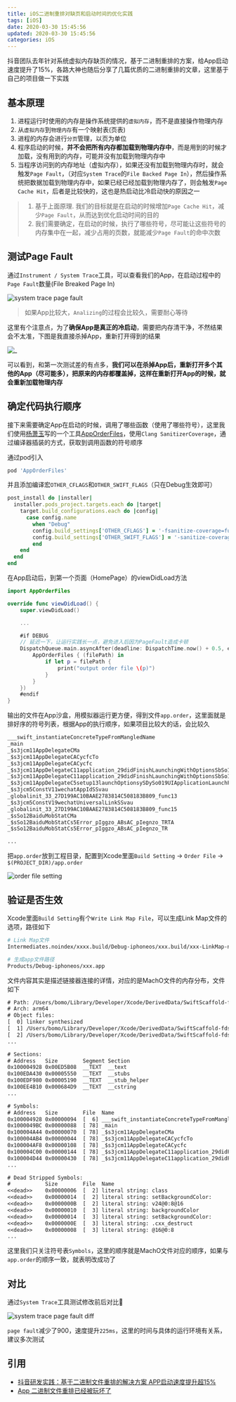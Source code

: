 ```yaml
---
title: iOS二进制重排对缺页和启动时间的优化实践
tags: [iOS]
date: 2020-03-30 15:45:56
updated: 2020-03-30 15:45:56
categories: iOS
---
```



抖音团队去年针对系统虚拟内存缺页的情况，基于二进制重排的方案，给App启动速度提升了15%，各路大神也随后分享了几篇优质的二进制重排的文章，这里基于自己的项目做一下实践

<!-- more -->

## 基本原理

1. 进程运行时使用的内存是操作系统提供的`虚拟内存`，而不是直接操作物理内存
2. 从`虚拟内存`到`物理内存`有一个映射表(页表)
3. 进程的内存会进行`分页`管理，以页为单位
4. 程序启动的时候，**并不会把所有内存都加载到物理内存中**，而是用到的时候才加载，没有用到的内存，可能并没有加载到物理内存中
5. 当程序访问到的内存地址（虚拟内存），如果还没有加载到物理内存时，就会触发`Page Fault`，（对应`System Trace`的`File Backed Page In`），然后操作系统把数据加载到物理内存中，如果已经已经加载到物理内存了，则会触发`Page Cache Hit`，后者是比较快的，这也是热启动比冷启动快的原因之一

> 1. 基于上面原理. 我们的目标就是在启动的时候增加`Page Cache Hit`，减少`Page Fault`，从而达到优化启动时间的目的
> 2. 我们需要确定，在启动的时候，执行了哪些符号，尽可能让这些符号的内存集中在一起，减少占用的页数，就能减少`Page Fault`的命中次数

## 测试Page Fault

通过`Instrument / System Trace`工具，可以查看我们的App，在启动过程中的`Page Fault`数量(File Breaked Page In)

![system trace page fault](/images/post/systemtrace-app-page-fault1.png)

> 如果App比较大，`Analizing`的过程会比较久，需要耐心等待

这里有个注意点，为了**确保App是真正的冷启动**，需要把内存清干净，不然结果会不太准，下图是我直接杀掉App，重新打开得到的结果

![_](/images/post/systemtrace-app-page-fault3.png)

可以看到，和第一次测试差的有点多，**我们可以在杀掉App后，重新打开多个其他的App（尽可能多），把原来的内存都覆盖掉，这样在重新打开App的时候，就会重新加载物理内存**

## 确定代码执行顺序

接下来需要确定App在启动的时候，调用了哪些函数（使用了哪些符号），这里我们使用[杨萧玉](http://yulingtianxia.com/)写的一个工具[AppOrderFiles](https://github.com/yulingtianxia/AppOrderFiles)，使用`Clang SanitizerCoverage`，通过编译器插装的方式，获取到调用函数的符号顺序

通过pod引入

```ruby
pod 'AppOrderFiles'
```

并且添加编译宏`OTHER_CFLAGS`和`OTHER_SWIFT_FLAGS`（只在Debug生效即可）

```ruby
post_install do |installer|
  installer.pods_project.targets.each do |target|
    target.build_configurations.each do |config|
      case config.name
        when "Debug"
        config.build_settings['OTHER_CFLAGS'] = '-fsanitize-coverage=func,trace-pc-guard'
        config.build_settings['OTHER_SWIFT_FLAGS'] = '-sanitize-coverage=func -sanitize=undefined'
        end
    end
  end
end
```

在App启动后，到第一个页面（HomePage）的viewDidLoad方法

```swift
import AppOrderFiles

override func viewDidLoad() {
    super.viewDidLoad()

    ...

    #if DEBUG
    // 延迟一下，让运行实践长一点，避免进入后因为PageFault造成卡顿
    DispatchQueue.main.asyncAfter(deadline: DispatchTime.now() + 0.5, execute: {
        AppOrderFiles { (filePath) in
            if let p = filePath {
                print("output order file \(p)")
            }
        }
    })
    #endif
}
```

输出的文件在App沙盒，用模拟器运行更方便，得到文件`app.order`，这里面就是排好序的符号列表，根据App的执行顺序，如果项目比较大的话，会比较久

```txt
___swift_instantiateConcreteTypeFromMangledName
_main
_$s3jcm11AppDelegateCMa
_$s3jcm11AppDelegateCACycfcTo
_$s3jcm11AppDelegateCACycfc
_$s3jcm11AppDelegateC11application_29didFinishLaunchingWithOptionsSbSo13UIApplicationC_SDySo0j6LaunchI3KeyaypGSgtFTo
_$s3jcm11AppDelegateC11application_29didFinishLaunchingWithOptionsSbSo13UIApplicationC_SDySo0j6LaunchI3KeyaypGSgtF
_$s3jcm11AppDelegateC5setup13launchOptionsySDySo019UIApplicationLaunchF3KeyaypGSg_tF
_$s3jcm5ConstV11wechatAppIdSSvau
_globalinit_33_27D199AC10BAAE2783814C508183B809_func13
_$s3jcm5ConstV19wechatUniversalLinkSSvau
_globalinit_33_27D199AC10BAAE2783814C508183B809_func15
_$sSo12BaiduMobStatCMa
_$sSo12BaiduMobStatCs5Error_pIggzo_ABsAC_pIegnzo_TRTA
_$sSo12BaiduMobStatCs5Error_pIggzo_ABsAC_pIegnzo_TR

...
```

把`app.order`放到工程目录，配置到Xcode里面`Build Setting` -> `Order File` -> `$(PROJECT_DIR)/app.order`

![order file setting](/images/post/order-file-setting.png)

## 验证是否生效

Xcode里面`Build Setting`有个`Write Link Map File`，可以生成Link Map文件的选项，路径如下

```sh
# Link Map文件
Intermediates.noindex/xxxx.build/Debug-iphoneos/xxx.build/xxx-LinkMap-normal-arm64.txt

# 生成app文件路径
Products/Debug-iphoneos/xxx.app
```

文件内容其实是描述链接器连接的详情，对应的是MachO文件的内存分布，文件如下

```txt
# Path: /Users/bomo/Library/Developer/Xcode/DerivedData/SwiftScaffold-fdswirgebkkdidcxcpxdffxxvxye/Build/Products/Debug-iphoneos/jcm.app/jcm
# Arch: arm64
# Object files:
[  0] linker synthesized
[  1] /Users/bomo/Library/Developer/Xcode/DerivedData/SwiftScaffold-fdswirgebkkdidcxcpxdffxxvxye/Build/Intermediates.noindex/SwiftScaffold.build/Debug-iphoneos/jcm.build/Objects-normal/arm64/JHCollectionViewFlowLayout.o
[  2] /Users/bomo/Library/Developer/Xcode/DerivedData/SwiftScaffold-fdswirgebkkdidcxcpxdffxxvxye/Build/Intermediates.noindex/SwiftScaffold.build/Debug-iphoneos/jcm.build/Objects-normal/arm64/JHCollectionReusableView.o
...

# Sections:
# Address   Size        Segment Section
0x100004928 0x00ED5B08  __TEXT  __text
0x100EDA430 0x00005550  __TEXT  __stubs
0x100EDF980 0x00005190  __TEXT  __stub_helper
0x100EE4B10 0x000684D9  __TEXT  __cstring
...

# Symbols:
# Address   Size        File  Name
0x100004928 0x00000094  [  6] ___swift_instantiateConcreteTypeFromMangledName
0x1000049BC 0x00000088  [ 78] _main
0x100004A44 0x00000070  [ 78] _$s3jcm11AppDelegateCMa
0x100004AB4 0x00000044  [ 78] _$s3jcm11AppDelegateCACycfcTo
0x100004AF8 0x00000108  [ 78] _$s3jcm11AppDelegateCACycfc
0x100004C00 0x00000144  [ 78] _$s3jcm11AppDelegateC11application_29didFinishLaunchingWithOptionsSbSo13UIApplicationC_SDySo0j6LaunchI3KeyaypGSgtFTo
0x100004D44 0x00000430  [ 78] _$s3jcm11AppDelegateC11application_29didFinishLaunchingWithOptionsSbSo13UIApplicationC_SDySo0j6LaunchI3KeyaypGSgtF
...

# Dead Stripped Symbols:
#           Size        File  Name
<<dead>>    0x00000006  [  2] literal string: class
<<dead>>    0x00000014  [  2] literal string: setBackgroundColor:
<<dead>>    0x0000000B  [  2] literal string: v24@0:8@16
<<dead>>    0x00000010  [  3] literal string: backgroundColor
<<dead>>    0x00000014  [  3] literal string: setBackgroundColor:
<<dead>>    0x0000000E  [  3] literal string: .cxx_destruct
<<dead>>    0x00000008  [  3] literal string: @16@0:8
...
```

这里我们只关注符号表`Symbols`，这里的顺序就是MachO文件对应的顺序，如果与`app.order`的顺序一致，就表明改成功了

## 对比

通过`System Trace`工具测试修改前后对比

![system trace page fault diff](/images/post/trace-page-fault-diff.png)

`page fault`减少了900，速度提升`225ms`，这里的时间与具体的运行环境有关系，建议多次测试

## 引用

* [抖音研发实践：基于二进制文件重排的解决方案 APP启动速度提升超15%](https://mp.weixin.qq.com/s?__biz=MzI1MzYzMjE0MQ==&mid=2247485101&idx=1&sn=abbbb6da1aba37a04047fc210363bcc9&scene=21&token=2051547505&lang=zh_CN#wechat_redirect)
* [App 二进制文件重排已经被玩坏了](http://yulingtianxia.com/blog/2019/09/01/App-Order-Files/)
